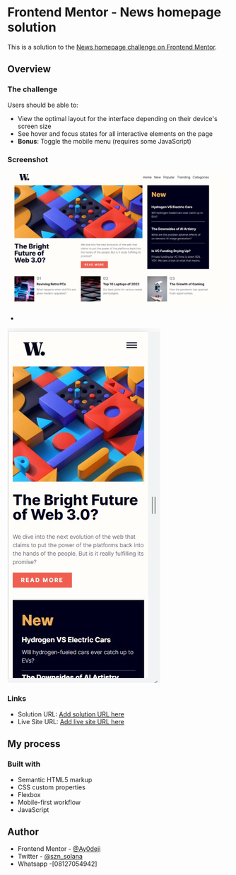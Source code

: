 # Frontend Mentor - News homepage solution

This is a solution to the [News homepage challenge on Frontend Mentor](https://www.frontendmentor.io/challenges/news-homepage-H6SWTa1MFl).


## Overview

### The challenge

Users should be able to:

- View the optimal layout for the interface depending on their device's screen size
- See hover and focus states for all interactive elements on the page
- **Bonus**: Toggle the mobile menu (requires some JavaScript)

### Screenshot

![Desktop design preview for the News homepage coding challenge](./design/desktop-preview-scrrenshot.jpg)

- 
![Mobile design preview for the News homepage coding challenge](./design/mobile-preview-screenshot.jpg)



### Links

- Solution URL: [Add solution URL here](https://your-solution-url.com)
- Live Site URL: [Add live site URL here](https://your-live-site-url.com)

## My process

### Built with

- Semantic HTML5 markup
- CSS custom properties
- Flexbox
- Mobile-first workflow
- JavaScript


## Author

- Frontend Mentor - [@Ay0deji](https://www.frontendmentor.io/profile/Ayodeji)
- Twitter - [@szn_solana](https://www.twitter.com/szn_solana)
- Whatsapp -[08127054942]




